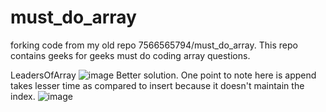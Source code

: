# must_do_array
forking code from my old repo 7566565794/must_do_array.
This repo contains geeks for geeks must do coding array questions.

LeadersOfArray
![image](https://user-images.githubusercontent.com/98652893/198820142-971563d5-05db-4ae2-8df4-4550c3473482.png)
Better solution. One point to note here is append takes lesser time as compared to insert because it doesn't maintain the index.
![image](https://user-images.githubusercontent.com/98652893/198820519-c532984e-51dd-4b36-a46d-5c4f59eb1155.png)
